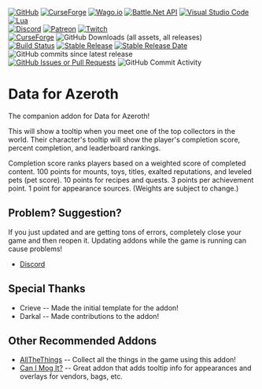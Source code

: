 [![GitHub](https://img.shields.io/badge/github-%23121011.svg?style=&logo=github&logoColor=white)](https://github.com/shoogen/DataForAzeroth)
[![CurseForge](https://img.shields.io/badge/CurseForge-%23F16436?logo=CurseForge&logoColor=black)](https://www.curseforge.com/wow/addons/dataforazeroth)
[![Wago.io](https://img.shields.io/badge/Wago.io-%231e1e1e)](https://addons.wago.io/addons/dataforazeroth)
[![Battle.Net API](https://img.shields.io/badge/Blizzard%20API-4381C3?logo=battledotnet&logoColor=white)](https://develop.battle.net/)
[![Visual Studio Code](https://img.shields.io/badge/Visual%20Studio%20Code-0078d7.svg?&logo=visual-studio-code&logoColor=white)](https://code.visualstudio.com)
[![Lua](https://img.shields.io/badge/lua-%232C2D72.svg?&logo=lua&logoColor=white)](https://lua.org)
<br>
[![Discord](https://img.shields.io/badge/Discord-%235865F2.svg?&logo=discord&logoColor=white)](https://discord.gg/7Mmjxdh)
[![Patreon](https://img.shields.io/badge/Patreon-F96854?&logo=patreon&logoColor=white)](https://www.patreon.com/shoogen)
[![Twitch](https://img.shields.io/badge/Twitch-%239146FF?logo=twitch&logoColor=white)](https://twitch.tv/shoogen)
<br>
[![CurseForge](https://cf.way2muchnoise.eu/1309636.svg)](https://www.curseforge.com/wow/addons/dataforazeroth)
![GitHub Downloads (all assets, all releases)](https://img.shields.io/github/downloads/shoogen/DataForAzeroth/total?logo=github&label=Downloads&cacheSeconds=600)
<br>
[![Build Status](https://github.com/shoogen/DataForAzeroth/workflows/Release/badge.svg)](https://github.com/shoogen/DataForAzeroth/actions?workflow=Release)
[![Stable Release](https://img.shields.io/github/v/release/shoogen/DataForAzeroth?logo=github&label=Stable)](https://github.com/shoogen/DataForAzeroth/releases)
[![Stable Release Date](https://img.shields.io/github/release-date/shoogen/DataForAzeroth?logo=github&label=Released&cacheSeconds=600)](https://github.com/shoogen/DataForAzeroth/releases)
![GitHub commits since latest release](https://img.shields.io/github/commits-since/shoogen/DataForAzeroth/latest?logo=github)
<br>
[![GitHub Issues or Pull Requests](https://img.shields.io/github/issues/shoogen/DataForAzeroth?logo=github&label=Issues)](https://github.com/shoogen/DataForAzeroth/issues)
![GitHub Commit Activity](https://img.shields.io/github/commit-activity/m/shoogen/DataForAzeroth?logo=github&label=Activity&cacheSeconds=600)

# Data for Azeroth
The companion addon for Data for Azeroth!

This will show a tooltip when you meet one of the top collectors in the world. Their character's tooltip will show the player's completion score, percent completion, and leaderboard rankings.

Completion score ranks players based on a weighted score of completed content. 100 points for mounts, toys, titles, exalted reputations, and leveled pets (pet score). 10 points for recipes and quests. 3 points per achievement point. 1 point for appearance sources. (Weights are subject to change.)

## Problem? Suggestion?
If you just updated and are getting tons of errors, completely close your game and then reopen it. Updating addons while the game is running can cause problems!

- [Discord](https://discord.gg/7Mmjxdh)

## Special Thanks
- Crieve -- Made the initial template for the addon!
- Darkal -- Made contributions to the addon!

## Other Recommended Addons

- [AllTheThings](https://github.com/ATTWoWAddon/AllTheThings) -- Collect all the things in the game using this addon!
- [Can I Mog It?](https://www.curseforge.com/wow/addons/can-i-mog-it) -- Great addon that adds tooltip info for appearances and overlays for vendors, bags, etc.
